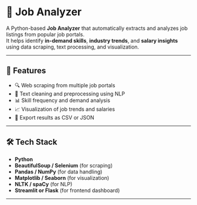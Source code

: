 # 🧠 Job Analyzer

A Python-based **Job Analyzer** that automatically extracts and analyzes job listings from popular job portals.  
It helps identify **in-demand skills**, **industry trends**, and **salary insights** using data scraping, text processing, and visualization.

---

## 🚀 Features
- 🔍 Web scraping from multiple job portals  
- 🧹 Text cleaning and preprocessing using NLP  
- 📊 Skill frequency and demand analysis  
- 📈 Visualization of job trends and salaries  
- 💾 Export results as CSV or JSON  

---

## 🛠️ Tech Stack
- **Python**
- **BeautifulSoup / Selenium** (for scraping)
- **Pandas / NumPy** (for data handling)
- **Matplotlib / Seaborn** (for visualization)
- **NLTK / spaCy** (for NLP)
- **Streamlit or Flask** (for frontend dashboard)

---
